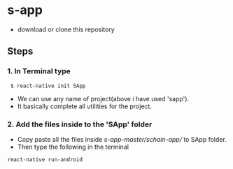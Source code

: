 # s-app
* download or clone this repository
## Steps
### 1. In Terminal type
```
 $ react-native init SApp
```
* We can use any name of project(above i have used 'sapp').
* It basically complete all utilities for the project.
### 2. Add the files inside to the 'SApp' folder
* Copy paste all the files inside _s-app-master/schain-app/_ to SApp folder.
* Then type the following in the terminal
```
react-native run-android
```
